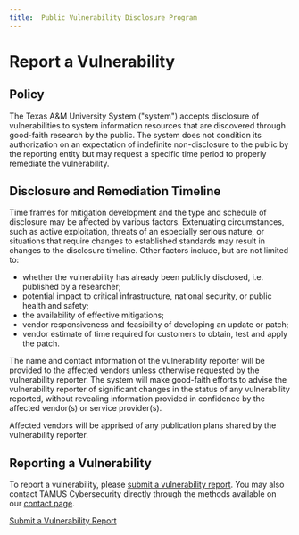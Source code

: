 ```yaml
---
title:	Public Vulnerability Disclosure Program
---
```


# Report a Vulnerability

## Policy

The Texas A&M University System ("system") accepts disclosure of vulnerabilities to system information resources that are discovered through good-faith research by the public. The system does not condition its authorization on an expectation of indefinite non-disclosure to the public by the reporting entity but may request a specific time period to properly remediate the vulnerability.

## Disclosure and Remediation Timeline

Time frames for mitigation development and the type and schedule of disclosure may be affected by various factors. Extenuating circumstances, such as active exploitation, threats of an especially serious nature, or situations that require changes to established standards may result in changes to the disclosure timeline. Other factors include, but are not limited to:

* whether the vulnerability has already been publicly disclosed, i.e. published by a researcher;
* potential impact to critical infrastructure, national security, or public health and safety;
* the availability of effective mitigations;
* vendor responsiveness and feasibility of developing an update or patch;
* vendor estimate of time required for customers to obtain, test and apply the patch.

The name and contact information of the vulnerability reporter will be provided to the affected vendors unless otherwise requested by the vulnerability reporter. The system will make good-faith efforts to advise the vulnerability reporter of significant changes in the status of any vulnerability reported, without revealing information provided in confidence by the affected vendor(s) or service provider(s).

Affected vendors will be apprised of any publication plans shared by the vulnerability reporter.

## Reporting a Vulnerability

To report a vulnerability, please [submit a vulnerability report](https://tamus-cyber.atlassian.net/servicedesk/customer/portal/76/group/116/create/596). You may also contact TAMUS Cybersecurity directly through the methods available on our [contact page](/contact/).

<a class="button button--primary button--lg" href="https://tamus-cyber.atlassian.net/servicedesk/customer/portal/76/group/116/create/596">Submit a Vulnerability Report</a>
<br />